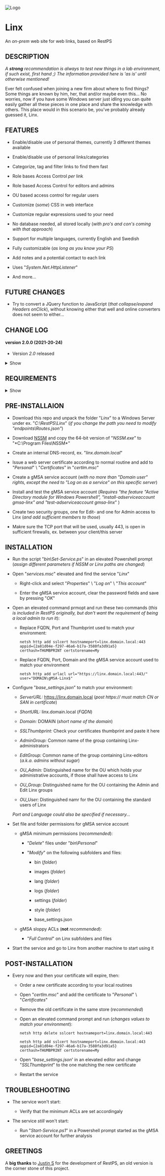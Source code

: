 ![Logo](Linx/images/logo_default.png)

# Linx
An *on-prem* web site for web links, based on RestPS

## DESCRIPTION

*A **strong** recommendation is always to test new things in a lab environment, if such exist, first hand ;) The information provided here is 'as is' until otherwise mentioned!*
 
Ever felt confused when joining a new firm about where to find things? Some things are known by him, her, that and/or maybe even this...
No worries, now if you have some Windows server just idling you can quite easily gather all these pieces in one place and share the knowledge with others.
This place would in this scenario be, you've probably already guessed it, Linx.

## FEATURES
- Enable/disable use of personal themes, currently 3 different themes available

- Enable/disable use of personal links/categories

- Categorize, tag and filter links to find them fast

- Role bases Access Control *per* link

- Role based Access Control for editors and admins

- OU based access control for regular users

- Customize (*some*) CSS in web interface

- Customize regular expressions used to your need

- No database needed, all stored locally (*with pro's and con's coming with that approach*)

- Support for multiple languages, currently English and Swedish

- Fully customizable (*as long as you know your PS*)

- Add notes and a potential contact to each link

- Uses "*System.Net.HttpListener*"

- And more...

## FUTURE CHANGES
- Try to convert a JQuery function to JavaScript (*that collapse/expand Headers onClick*), without knowing either that well and online converters does not seem to either...

## CHANGE LOG

#### version 2.0.0 (2021-20-24)
- Version *2.0* released

<details><summary>Show</summary>

#### version 0.0.1 - 1.9.9 (2021-05-30 - 2021-10-24)
- Undocumented           
</details>
  
## REQUIREMENTS

<details><summary>Show</summary><br>

For everything to work as expected the following requirements should be met:

**TL;DR**
- Local Administrator membership to setup the web site

- Issued web certificate from internal CA

- Tested and developed in PS 5.1

- A Windows Server joined to Active Directory with mentioned PS version

**Specifics**
- Powershell version 5.1 *(not tested in other versions, but might work)*
</details>

## PRE-INSTALLAION
- Download this repo and unpack the folder "*Linx*" to a Windows Server under ex. "*C:\RestPS\Linx*" (*if you change the path you need to modify "endpoints\Routes.json"*)

- Download [NSSM](https://nssm.cc/download) and copy the 64-bit version of "*NSSM.exe*" to "*C:\Program Files\NSSM\*"

- Create an internal DNS-record, ex. "*linx.domain.local*"

- Issue a web server certificate according to normal routine and add to "*Personal*" \ "*Certificates*" in "*certlm.msc*"

- Create a gMSA service account (*with no more than "Domain user" rights, except the need to "*Log on as a service*" on this specific server*)

- Install and test the gMSA service account (*Requires "the feature "Active Directory module for Windows Powershell", "install-adserviceaccount gmsa-linx"  and "test-adserviceaccount gmsa-linx*" )

- Create two security groups, one for Edit- and one for Admin access to Linx (*and add sufficient members to those*)

- Makre sure the TCP port that will be used, usually 443, is open in sufficient firewalls, ex. between your client/this server

## INSTALLATION
- Run the script "*bin\Set-Service.ps*" in an elevated Powershell prompt (*assign different parameters if NSSM or Linx paths are changed*)

- Open "*services.msc*" elevated and find the service "*Linx*"
   
   - Right-click and select "*Properties*" \ "*Log on*" \ "*This account*"
   
   - Enter the gMSA service account, clear the password fields and save by pressing "*OK*"

- Open an elevated command prmopt and run these two commands (*this is included in RestPS originally, but don't want the requirement of being a local admin to run it*):
   
   - Replace FQDN, Port and Thumbprint used to match your environment:
   
     ```netsh http add sslcert hostnameport=linx.domain.local:443 appid={2a81d04e-f297-46a6-b17a-3580fa3d91a5} certhash=THUMBPRINT certstorename=My```
   
   - Replace FQDN, Port, Domain and the gMSA service account used to match your environment
   
     ```netsh http add urlacl url="https://linx.domain.local:443/" user="DOMAIN\gMSA-Linx$"```
 
- Configure "*base_settings.json*" to match your environment:
   
   - *ServerURL:* https://linx.domain.local (*post https:// must match CN or SAN in certificate*)
   
   - *ShortURL:* linx.domain.local (*FQDN*)
   
   - *Domain:* DOMAIN (*short name of the domain*)
   
   - *SSLThumbprint:* Check your certificates thumbprint and paste it here
   
   - *AdminGroup:* Common name of the group containing Linx-administrators
   
   - *EditGroup:* Common name of the group containing Linx-editors (*a.k.a. admins without sugar*)
   
   - *OU_Admin:* Distinguished name for the OU which holds your administrative accounts, if those shall have access to Linx
   
   - *OU_Group:* Distinguished name for the OU containing the Admin and Edit Linx groups
   
   - *OU_User:* Distinguished namr for the OU containing the standard users of Linx

    *Port and Language could also be specified if necessary...*

 - Set file and folder permissions for gMSA service account
   - gMSA minimum permissions (*recommended*):
   
      - "*Delete*" files under "*bin\Personal*"
   
      - "*Modify*" on the following subfolders and files:
      
         - bin (*folder*)
      
         - images (*folder*)
      
         - lang (*folder*)
      
         - logs (*folder*)
      
         - settings (*folder*)
      
         - style (*folder*)
      
         - base_settings.json

   - gMSA sloppy ACLs (**not** *recommended*):
   
      - "*Full Control*" on Linx subfolders and files
 
- Start the service and go to Linx from another machine to start using it

## POST-INSTALLATION
- Every now and then your certificate will expire, then:
   
   - Order a new certificate according to your local routines
   
   - Open "*certlm.msc*" and add the certificate to "*Personal*" \ "*Certificates*"
   
   - Remove the old certificate in the same store (*recommended*)
   
   - Open an elevated command prompt and run (*changes values to match your environment*):
   
      ```netsh http delete sslcert hostnameport=linx.domain.local:443```
      
      ```netsh http add sslcert hostnameport=linx.domain.local:443 appid={2a81d04e-f297-46a6-b17a-3580fa3d91a5} certhash=THUMBPRINT certstorename=My```
   - Open "*base_settings.json*' in an elevated editor and change "*SSLThumbprint*" to the one matching the new certificate
   
   - Restart the service

## TROUBLESHOOTING
- The service won't start:
   - Verify that the minimum ACLs are set accordingaly
   
- The service *still* won't start:
   - Run "*Start-Service.ps1*" in a Powershell prompt started as the gMSA service account for further analysis

## GREETINGS
A **big thanks** to [Justin S](https://github.com/jpsider) for the development of RestPS,
an old version is the corner stone of this project.
